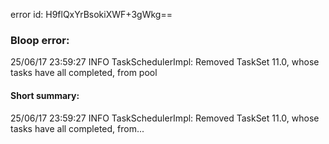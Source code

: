error id: H9flQxYrBsokiXWF+3gWkg==
### Bloop error:

25/06/17 23:59:27 INFO TaskSchedulerImpl: Removed TaskSet 11.0, whose tasks have all completed, from pool
#### Short summary: 

25/06/17 23:59:27 INFO TaskSchedulerImpl: Removed TaskSet 11.0, whose tasks have all completed, from...